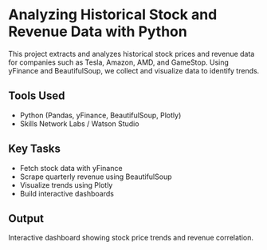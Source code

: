 # Analyzing Historical Stock and Revenue Data with Python

This project extracts and analyzes historical stock prices and revenue data for companies such as Tesla, Amazon, AMD, and GameStop. Using yFinance and BeautifulSoup, we collect and visualize data to identify trends.

## Tools Used
- Python (Pandas, yFinance, BeautifulSoup, Plotly)
- Skills Network Labs / Watson Studio

## Key Tasks
- Fetch stock data with yFinance
- Scrape quarterly revenue using BeautifulSoup
- Visualize trends using Plotly
- Build interactive dashboards

## Output
Interactive dashboard showing stock price trends and revenue correlation.
